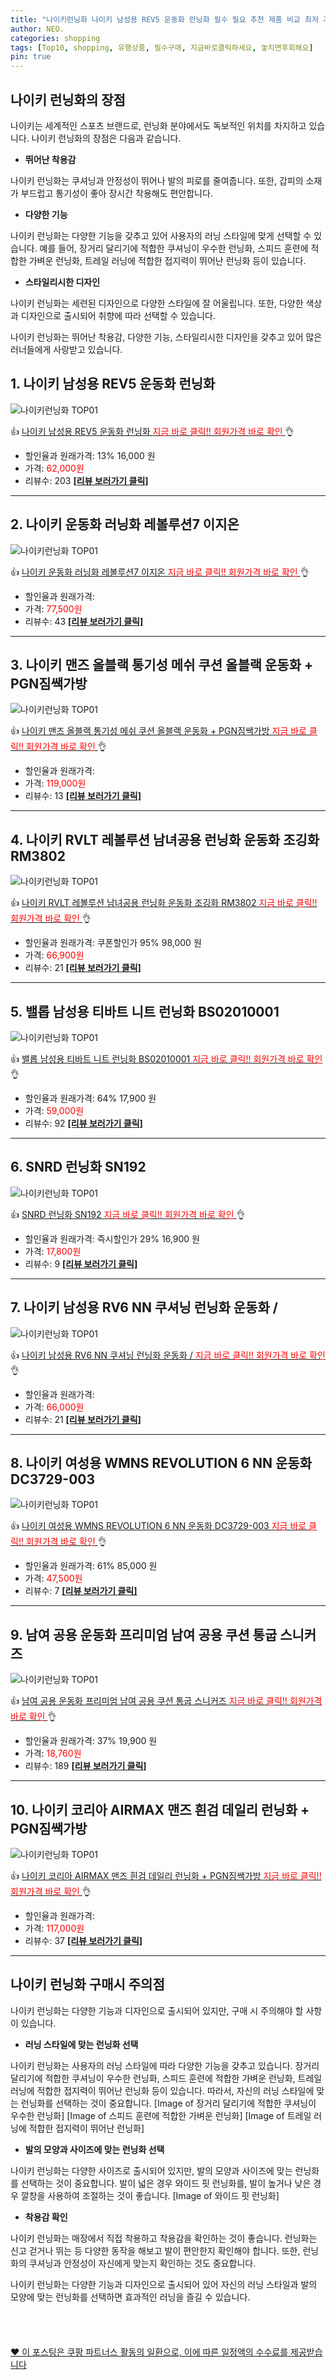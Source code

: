 ```yaml
---
title: "나이키런닝화 나이키 남성용 REV5 운동화 런닝화 필수 필요 추천 제품 비교 최저 가격 비교 장점 구매 후기 구매평"
author: NEO.
categories: shopping
tags: [Top10, shopping, 유행상품, 필수구매, 지금바로클릭하세요, 놓치면후회해요]
pin: true
---
```

<h2>나이키 런닝화의 장점</h2>

나이키는 세계적인 스포츠 브랜드로, 런닝화 분야에서도 독보적인 위치를 차지하고 있습니다. 나이키 런닝화의 장점은 다음과 같습니다.

* **뛰어난 착용감**

나이키 런닝화는 쿠셔닝과 안정성이 뛰어나 발의 피로를 줄여줍니다. 또한, 갑피의 소재가 부드럽고 통기성이 좋아 장시간 착용해도 편안합니다.

* **다양한 기능**

나이키 런닝화는 다양한 기능을 갖추고 있어 사용자의 러닝 스타일에 맞게 선택할 수 있습니다. 예를 들어, 장거리 달리기에 적합한 쿠셔닝이 우수한 런닝화, 스피드 훈련에 적합한 가벼운 런닝화, 트레일 러닝에 적합한 접지력이 뛰어난 런닝화 등이 있습니다.

* **스타일리시한 디자인**

나이키 런닝화는 세련된 디자인으로 다양한 스타일에 잘 어울립니다. 또한, 다양한 색상과 디자인으로 출시되어 취향에 따라 선택할 수 있습니다.

나이키 런닝화는 뛰어난 착용감, 다양한 기능, 스타일리시한 디자인을 갖추고 있어 많은 러너들에게 사랑받고 있습니다.

   

## 1. 나이키 남성용 REV5 운동화 런닝화

![나이키런닝화 TOP01](https://thumbnail10.coupangcdn.com/thumbnails/remote/490x490ex/image/vendor_inventory/0195/f366435e923dcc95ed9030834a06bc35454ed9ea1241f4dcd7148e0c553a.jpg)


👍 [나이키 남성용 REV5 운동화 런닝화 <font color=red> 지금 바로 클릭!! 회원가격 바로 확인 </font> ](https://link.coupang.com/re/AFFSDP?lptag=AF3617701&subid=GithubCoopas&pageKey=4790782302&traceid=V0-153&itemId=6138609949&vendorItemId=87822960323) 👌 


- 할인율과 원래가격: 13%  16,000   원
- 가격: <span style='color:red'>62,000원</span>
- 리뷰수: 203  [**[리뷰 보러가기 클릭]**](https://link.coupang.com/re/AFFSDP?lptag=AF3617701&subid=GithubCoopas&pageKey=4790782302&traceid=V0-153&itemId=6138609949&vendorItemId=87822960323)

---


   

## 2. 나이키 운동화 러닝화 레볼루션7 이지온

![나이키런닝화 TOP01](https://thumbnail8.coupangcdn.com/thumbnails/remote/490x490ex/image/vendor_inventory/bf78/90566bade7f4ae4f917359416fedd50444db3dbcfaf5cd649833898b2e02.jpg)


👍 [나이키 운동화 러닝화 레볼루션7 이지온 <font color=red> 지금 바로 클릭!! 회원가격 바로 확인 </font> ](https://link.coupang.com/re/AFFSDP?lptag=AF3617701&subid=GithubCoopas&pageKey=7665337216&traceid=V0-153&itemId=20432627121&vendorItemId=87513618936) 👌 


- 할인율과 원래가격: 
- 가격: <span style='color:red'>77,500원</span>
- 리뷰수: 43  [**[리뷰 보러가기 클릭]**](https://link.coupang.com/re/AFFSDP?lptag=AF3617701&subid=GithubCoopas&pageKey=7665337216&traceid=V0-153&itemId=20432627121&vendorItemId=87513618936)

---


   

## 3. 나이키 맨즈 올블랙 통기성 메쉬 쿠션 올블랙 운동화 + PGN짐쌕가방

![나이키런닝화 TOP01](https://thumbnail9.coupangcdn.com/thumbnails/remote/490x490ex/image/vendor_inventory/0aab/f703cff07f8a3f6b99f13ebb6873d7518f7bb70395e0978d32d634f8874a.jpg)


👍 [나이키 맨즈 올블랙 통기성 메쉬 쿠션 올블랙 운동화 + PGN짐쌕가방 <font color=red> 지금 바로 클릭!! 회원가격 바로 확인 </font> ](https://link.coupang.com/re/AFFSDP?lptag=AF3617701&subid=GithubCoopas&pageKey=7654263419&traceid=V0-153&itemId=20374843180&vendorItemId=87458322711) 👌 


- 할인율과 원래가격: 
- 가격: <span style='color:red'>119,000원</span>
- 리뷰수: 13  [**[리뷰 보러가기 클릭]**](https://link.coupang.com/re/AFFSDP?lptag=AF3617701&subid=GithubCoopas&pageKey=7654263419&traceid=V0-153&itemId=20374843180&vendorItemId=87458322711)

---


   

## 4. 나이키 RVLT 레볼루션 남녀공용 런닝화 운동화 조깅화 RM3802

![나이키런닝화 TOP01](https://thumbnail8.coupangcdn.com/thumbnails/remote/490x490ex/image/vendor_inventory/725c/7f0dbe35c5ed9777b34b9e21125624aa3d27fdc12549d5e6943fd1789ce3.png)


👍 [나이키 RVLT 레볼루션 남녀공용 런닝화 운동화 조깅화 RM3802 <font color=red> 지금 바로 클릭!! 회원가격 바로 확인 </font> ](https://link.coupang.com/re/AFFSDP?lptag=AF3617701&subid=GithubCoopas&pageKey=7664949151&traceid=V0-153&itemId=20430553741&vendorItemId=87511705184) 👌 


- 할인율과 원래가격: 쿠폰할인가 95%  98,000   원
- 가격: <span style='color:red'>66,900원</span>
- 리뷰수: 21  [**[리뷰 보러가기 클릭]**](https://link.coupang.com/re/AFFSDP?lptag=AF3617701&subid=GithubCoopas&pageKey=7664949151&traceid=V0-153&itemId=20430553741&vendorItemId=87511705184)

---


   

## 5. 밸롭 남성용 티바트 니트 런닝화 BS02010001

![나이키런닝화 TOP01](https://thumbnail10.coupangcdn.com/thumbnails/remote/490x490ex/image/rs_quotation_api/ypcxblcu/248f8ef723c941b4a8d996d09d49c39e.jpg)


👍 [밸롭 남성용 티바트 니트 런닝화 BS02010001 <font color=red> 지금 바로 클릭!! 회원가격 바로 확인 </font> ](https://link.coupang.com/re/AFFSDP?lptag=AF3617701&subid=GithubCoopas&pageKey=1987199303&traceid=V0-153&itemId=14118286662&vendorItemId=81365240264) 👌 


- 할인율과 원래가격: 64%  17,900   원
- 가격: <span style='color:red'>59,000원</span>
- 리뷰수: 92  [**[리뷰 보러가기 클릭]**](https://link.coupang.com/re/AFFSDP?lptag=AF3617701&subid=GithubCoopas&pageKey=1987199303&traceid=V0-153&itemId=14118286662&vendorItemId=81365240264)

---


   

## 6. SNRD 런닝화 SN192

![나이키런닝화 TOP01](https://thumbnail8.coupangcdn.com/thumbnails/remote/490x490ex/image/retail/images/7891735884251432-084e39bf-cc3e-4033-a858-04866ad092f3.jpg)


👍 [SNRD 런닝화 SN192 <font color=red> 지금 바로 클릭!! 회원가격 바로 확인 </font> ](https://link.coupang.com/re/AFFSDP?lptag=AF3617701&subid=GithubCoopas&pageKey=140376536&traceid=V0-153&itemId=409052960&vendorItemId=4001885520) 👌 


- 할인율과 원래가격: 즉시할인가 29%  16,900   원
- 가격: <span style='color:red'>17,800원</span>
- 리뷰수: 9  [**[리뷰 보러가기 클릭]**](https://link.coupang.com/re/AFFSDP?lptag=AF3617701&subid=GithubCoopas&pageKey=140376536&traceid=V0-153&itemId=409052960&vendorItemId=4001885520)

---


   

## 7. 나이키 남성용 RV6 NN 쿠셔닝 런닝화 운동화 /

![나이키런닝화 TOP01](https://thumbnail9.coupangcdn.com/thumbnails/remote/490x490ex/image/vendor_inventory/cbe0/b6d736b7f47722f703be5a043863a8abb1d2cca3e47706d10a9b94715587.jpg)


👍 [나이키 남성용 RV6 NN 쿠셔닝 런닝화 운동화 / <font color=red> 지금 바로 클릭!! 회원가격 바로 확인 </font> ](https://link.coupang.com/re/AFFSDP?lptag=AF3617701&subid=GithubCoopas&pageKey=6151541768&traceid=V0-153&itemId=11875991861&vendorItemId=87792189899) 👌 


- 할인율과 원래가격: 
- 가격: <span style='color:red'>66,000원</span>
- 리뷰수: 21  [**[리뷰 보러가기 클릭]**](https://link.coupang.com/re/AFFSDP?lptag=AF3617701&subid=GithubCoopas&pageKey=6151541768&traceid=V0-153&itemId=11875991861&vendorItemId=87792189899)

---


   

## 8. 나이키 여성용 WMNS REVOLUTION 6 NN 운동화 DC3729-003

![나이키런닝화 TOP01](https://thumbnail8.coupangcdn.com/thumbnails/remote/490x490ex/image/vendor_inventory/61d4/2f57c5ee3ef40d52646d196f939f18fd764f4ff20214abe6381db40bbeae.png)


👍 [나이키 여성용 WMNS REVOLUTION 6 NN 운동화 DC3729-003 <font color=red> 지금 바로 클릭!! 회원가격 바로 확인 </font> ](https://link.coupang.com/re/AFFSDP?lptag=AF3617701&subid=GithubCoopas&pageKey=7335170963&traceid=V0-153&itemId=18840665653&vendorItemId=87779613609) 👌 


- 할인율과 원래가격: 61%  85,000   원
- 가격: <span style='color:red'>47,500원</span>
- 리뷰수: 7  [**[리뷰 보러가기 클릭]**](https://link.coupang.com/re/AFFSDP?lptag=AF3617701&subid=GithubCoopas&pageKey=7335170963&traceid=V0-153&itemId=18840665653&vendorItemId=87779613609)

---


   

## 9. 남여 공용 운동화 프리미엄 남여 공용 쿠션 통굽 스니커즈

![나이키런닝화 TOP01](https://thumbnail6.coupangcdn.com/thumbnails/remote/490x490ex/image/vendor_inventory/36bc/91560c4c2379b4e203bb87353dc9353318c776f0580237f5129f153b59d1.jpg)


👍 [남여 공용 운동화 프리미엄 남여 공용 쿠션 통굽 스니커즈 <font color=red> 지금 바로 클릭!! 회원가격 바로 확인 </font> ](https://link.coupang.com/re/AFFSDP?lptag=AF3617701&subid=GithubCoopas&pageKey=7709249612&traceid=V0-153&itemId=20660848035&vendorItemId=87597848711) 👌 


- 할인율과 원래가격: 37%  19,900   원
- 가격: <span style='color:red'>18,760원</span>
- 리뷰수: 189  [**[리뷰 보러가기 클릭]**](https://link.coupang.com/re/AFFSDP?lptag=AF3617701&subid=GithubCoopas&pageKey=7709249612&traceid=V0-153&itemId=20660848035&vendorItemId=87597848711)

---


   

## 10. 나이키 코리아 AIRMAX 맨즈 흰검 데일리 런닝화 + PGN짐쌕가방

![나이키런닝화 TOP01](https://thumbnail8.coupangcdn.com/thumbnails/remote/490x490ex/image/vendor_inventory/52af/0fded505f36b0d523d5b4ada8920620a7525c966ff2d49cdd7f2a2e1d962.jpg)


👍 [나이키 코리아 AIRMAX 맨즈 흰검 데일리 런닝화 + PGN짐쌕가방 <font color=red> 지금 바로 클릭!! 회원가격 바로 확인 </font> ](https://link.coupang.com/re/AFFSDP?lptag=AF3617701&subid=GithubCoopas&pageKey=7650548290&traceid=V0-153&itemId=20354932006&vendorItemId=87439196497) 👌 


- 할인율과 원래가격: 
- 가격: <span style='color:red'>117,000원</span>
- 리뷰수: 37  [**[리뷰 보러가기 클릭]**](https://link.coupang.com/re/AFFSDP?lptag=AF3617701&subid=GithubCoopas&pageKey=7650548290&traceid=V0-153&itemId=20354932006&vendorItemId=87439196497)

---
<h2>나이키 런닝화 구매시 주의점</h2>

나이키 런닝화는 다양한 기능과 디자인으로 출시되어 있지만, 구매 시 주의해야 할 사항이 있습니다.

* **러닝 스타일에 맞는 런닝화 선택**

나이키 런닝화는 사용자의 러닝 스타일에 따라 다양한 기능을 갖추고 있습니다. 장거리 달리기에 적합한 쿠셔닝이 우수한 런닝화, 스피드 훈련에 적합한 가벼운 런닝화, 트레일 러닝에 적합한 접지력이 뛰어난 런닝화 등이 있습니다. 따라서, 자신의 러닝 스타일에 맞는 런닝화를 선택하는 것이 중요합니다.
[Image of 장거리 달리기에 적합한 쿠셔닝이 우수한 런닝화]
[Image of 스피드 훈련에 적합한 가벼운 런닝화]
[Image of 트레일 러닝에 적합한 접지력이 뛰어난 런닝화]

* **발의 모양과 사이즈에 맞는 런닝화 선택**

나이키 런닝화는 다양한 사이즈로 출시되어 있지만, 발의 모양과 사이즈에 맞는 런닝화를 선택하는 것이 중요합니다. 발이 넓은 경우 와이드 핏 런닝화를, 발이 높거나 낮은 경우 깔창을 사용하여 조절하는 것이 좋습니다.
[Image of 와이드 핏 런닝화]

* **착용감 확인**

나이키 런닝화는 매장에서 직접 착용하고 착용감을 확인하는 것이 좋습니다. 런닝화는 신고 걷거나 뛰는 등 다양한 동작을 해보고 발이 편안한지 확인해야 합니다. 또한, 런닝화의 쿠셔닝과 안정성이 자신에게 맞는지 확인하는 것도 중요합니다.

나이키 런닝화는 다양한 기능과 디자인으로 출시되어 있어 자신의 러닝 스타일과 발의 모양에 맞는 런닝화를 선택하면 효과적인 러닝을 즐길 수 있습니다.<br><br><br><br><br> [ ❤  이 포스팅은 쿠팡 파트너스 활동의 일환으로, 이에 따른 일정액의 수수료를 제공받습니다](https://link.coupang.com/a/bcEFyh)